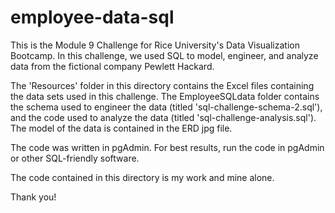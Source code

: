 # employee-data-sql

This is the Module 9 Challenge for Rice University's Data Visualization Bootcamp. In this challenge, we used SQL to model, engineer, and analyze data from the fictional company Pewlett Hackard. 

The 'Resources' folder in this directory contains the Excel files containing the data sets used in this challenge. The EmployeeSQLdata folder contains the schema used to engineer the data (titled 'sql-challenge-schema-2.sql'), and the code used to analyze the data (titled 'sql-challenge-analysis.sql'). The model of the data is contained in the ERD jpg file.

The code was written in pgAdmin. For best results, run the code in pgAdmin or other SQL-friendly software.

The code contained in this directory is my work and mine alone. 

Thank you!
